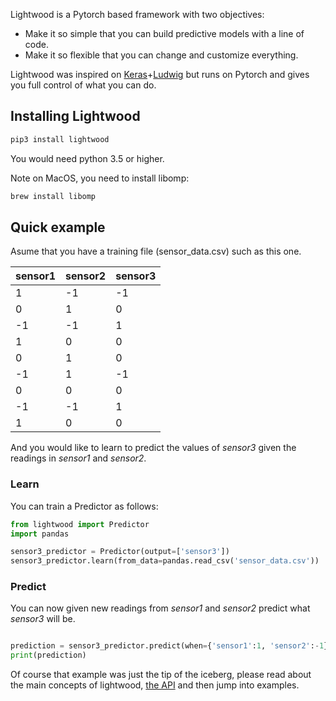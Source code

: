 

Lightwood is a Pytorch based framework with two objectives:

- Make it so simple that you can build predictive models with a line of code.
- Make it so flexible that you can change and customize everything.

Lightwood was inspired on [Keras](https://keras.io/)+[Ludwig](https://github.com/uber/ludwig) but runs on Pytorch and gives you full control of what you can do.


## Installing Lightwood

```bash
pip3 install lightwood
```

You would need python 3.5 or higher.

Note on MacOS, you need to install libomp:

```bash
brew install libomp
```


## Quick example

Asume that you have a training file (sensor_data.csv) such as this one. 

| sensor1  | sensor2 | sensor3 |
|----|----|----|
|  1 | -1 | -1 |
| 0  | 1  | 0  |
| -1 | -1 | 1  |
| 1  | 0  | 0  |
| 0  | 1  | 0  |
| -1 | 1  | -1 |
| 0  | 0  | 0  |
| -1 | -1 | 1  |
| 1  | 0  | 0  |

And you would like to learn to predict the values of *sensor3* given the readings in *sensor1* and *sensor2*.

### Learn

You can train a Predictor as follows:

```python
from lightwood import Predictor
import pandas

sensor3_predictor = Predictor(output=['sensor3'])
sensor3_predictor.learn(from_data=pandas.read_csv('sensor_data.csv'))

```

### Predict 

You can now given new readings from *sensor1* and *sensor2* predict what *sensor3* will be.

```python

prediction = sensor3_predictor.predict(when={'sensor1':1, 'sensor2':-1})
print(prediction)
```

Of course that example was just the tip of the iceberg, please read about the main concepts of lightwood, [the API](API.md) and then jump into examples.
